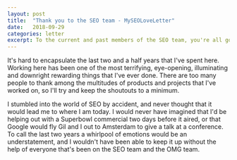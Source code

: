 ```yaml
---
layout: post
title:  "Thank you to the SEO team - MySEOLoveLetter"
date:   2018-09-29
categories: letter
excerpt: To the current and past members of the SEO team, you're all god damn rockstars. You're also the reason why I love coming into work everyday.
---
```

It's hard to encapsulate the last two and a half years that I've spent here. Working here has been one of the most terrifying, eye-opening, illuminating and downright rewarding things that I've ever done. There are too many people to thank among the multitudes of products and projects that I've worked on, so I'll try and keep the shoutouts to a minimum.

I stumbled into the world of SEO by accident, and never thought that it would lead me to where I am today.  I would never have imagined that I'd be helping out with a Superbowl commercial two days before it aired, or that Google would fly Gil and I out to Amsterdam to give a talk at a conference. To call the last two years a whirlpool of emotions would be an understatement, and I wouldn't have been able to keep it up without the help of everyone that's been on the SEO team and the OMG team.








